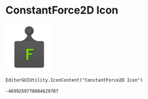 # ConstantForce2D Icon
![](/img/ConstantForce2D%20Icon.png)

``` CSharp
EditorGUIUtility.IconContent("ConstantForce2D Icon")
```
```
-4699259778804629707
```

